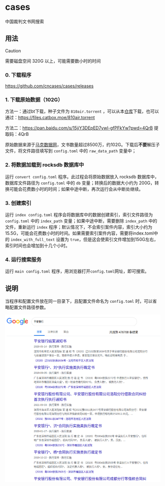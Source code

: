 # cases

中国裁判文书网搜索

## 用法

> [!CAUTION]
> 需要磁盘空间 320G 以上，可能需要数小时的时间

### 0. 下载程序

https://github.com/cncases/cases/releases

### 1. 下载原始数据（102G）

方法一：通过bt下载，种子文件为 `810air.torrent` ，可以从本[仓库](./810air.torrent)下载，也可以通过：https://files.catbox.moe/810air.torrent

方法二：https://pan.baidu.com/s/15jiY3DEpED7ywl-gfPFkYw?pwd=4QrB 提取码：4QrB 

原始数据来源于[马克数据网](https://www.macrodatas.cn/article/1147471898)，文书数量超过8500万，约102G。下载后**不要**解压子文件，将文件路径填写到 `config.toml` 中的 `raw_data_path` 变量中；

### 2. 将数据加载到 rocksdb 数据库中

运行 `convert config.toml` 程序。此过程会将原始数据放入 rocksdb 数据库中，数据库文件路径为 `config.toml` 中的 `db` 变量；转换后的数据大小约为 200G，转换可能会花费数小时的时间；如果中途中断，再次运行会从中断处继续。

### 3. 创建索引
运行 `index config.toml` 程序会将数据库中的数据创建索引，索引文件路径为 `config.toml` 中的 `index_path` 变量；如果中途中断，需要删除 `index_path` 中的文件，重新运行 `index` 程序；默认情况下，不会索引案件内容，索引大小约为 15.5G，可能会花费数小时的时间。如果需要索引案件内容，需要将index.toml中的 `index_with_full_text` 设置为 `true`，但是这会使索引文件增加到150G左右，索引时间也会增加到十几个小时。

### 4. 运行搜索服务
运行 `main config.toml` 程序，用浏览器打开`config.toml`网址，即可搜索。

## 说明

当程序和配置文件放在同一目录下，且配置文件命名为 `config.toml` 时，可以省略配置文件路径参数。

![screenshot](Screenshot.png)